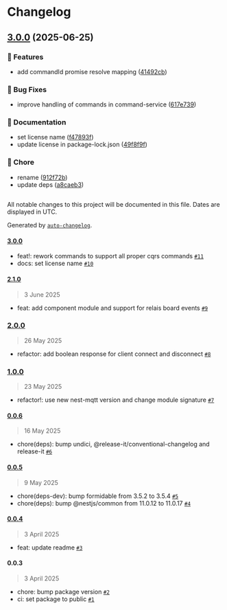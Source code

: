 # Changelog

## [3.0.0](https://github.com/evva-sfw/nest-xs3-api-client/compare/2.1.0...3.0.0) (2025-06-25)

### 🎉 Features

* add commandId promise resolve mapping ([41492cb](https://github.com/evva-sfw/nest-xs3-api-client/commit/41492cb3e67c7bac5f06fb15e8c68e76d84139e1))

### 🐛 Bug Fixes

* improve handling of commands in command-service ([617e739](https://github.com/evva-sfw/nest-xs3-api-client/commit/617e7393fefd67853c63c1f385d4559eead402da))

### 📝 Documentation

* set license name ([f47893f](https://github.com/evva-sfw/nest-xs3-api-client/commit/f47893ff8c1443ee876b8d75c76a2e953e345605))
* update license in package-lock.json ([49f8f9f](https://github.com/evva-sfw/nest-xs3-api-client/commit/49f8f9f909f91cefac08a349dd813345b3283e6b))

### 🧹 Chore

* rename ([912f72b](https://github.com/evva-sfw/nest-xs3-api-client/commit/912f72ba40a2c05b60b0a00f4b4a228f089c7e54))
* update deps ([a8caeb3](https://github.com/evva-sfw/nest-xs3-api-client/commit/a8caeb372691af07f561613357ca66a9e30fcf6b))

##

All notable changes to this project will be documented in this file. Dates are displayed in UTC.

Generated by [`auto-changelog`](https://github.com/CookPete/auto-changelog).

#### [3.0.0](https://github.com/evva-sfw/nest-xs3-api-client/compare/2.1.0...3.0.0)

- feat!: rework commands to support all proper cqrs commands [`#11`](https://github.com/evva-sfw/nest-xs3-api-client/pull/11)
- docs: set license name [`#10`](https://github.com/evva-sfw/nest-xs3-api-client/pull/10)

#### [2.1.0](https://github.com/evva-sfw/nest-xs3-api-client/compare/2.0.0...2.1.0)

> 3 June 2025

- feat: add component module and support for relais board events [`#9`](https://github.com/evva-sfw/nest-xs3-api-client/pull/9)

### [2.0.0](https://github.com/evva-sfw/nest-xs3-api-client/compare/1.0.0...2.0.0)

> 26 May 2025

- refactor: add boolean response for client connect and disconnect [`#8`](https://github.com/evva-sfw/nest-xs3-api-client/pull/8)

### [1.0.0](https://github.com/evva-sfw/nest-xs3-api-client/compare/0.0.6...1.0.0)

> 23 May 2025

- refactor!: use new nest-mqtt version and change module signature [`#7`](https://github.com/evva-sfw/nest-xs3-api-client/pull/7)

#### [0.0.6](https://github.com/evva-sfw/nest-xs3-api-client/compare/0.0.5...0.0.6)

> 16 May 2025

- chore(deps): bump undici, @release-it/conventional-changelog and release-it [`#6`](https://github.com/evva-sfw/nest-xs3-api-client/pull/6)

#### [0.0.5](https://github.com/evva-sfw/nest-xs3-api-client/compare/0.0.4...0.0.5)

> 9 May 2025

- chore(deps-dev): bump formidable from 3.5.2 to 3.5.4 [`#5`](https://github.com/evva-sfw/nest-xs3-api-client/pull/5)
- chore(deps): bump @nestjs/common from 11.0.12 to 11.0.17 [`#4`](https://github.com/evva-sfw/nest-xs3-api-client/pull/4)

#### [0.0.4](https://github.com/evva-sfw/nest-xs3-api-client/compare/0.0.3...0.0.4)

> 3 April 2025

- feat: update readme [`#3`](https://github.com/evva-sfw/nest-xs3-api-client/pull/3)

#### 0.0.3

> 3 April 2025

- chore: bump package version [`#2`](https://github.com/evva-sfw/nest-xs3-api-client/pull/2)
- ci: set package to public [`#1`](https://github.com/evva-sfw/nest-xs3-api-client/pull/1)
